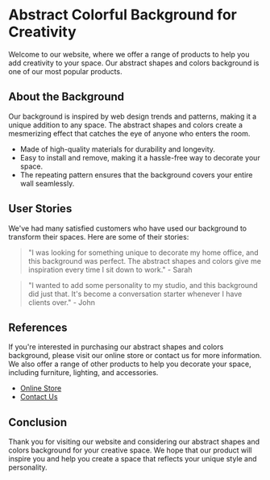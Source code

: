 <!--font:Poppins-->

# Abstract Colorful Background for Creativity

Welcome to our website, where we offer a range of products to help you add creativity to your space. Our abstract shapes and colors background is one of our most popular products.

## About the Background

Our background is inspired by web design trends and patterns, making it a unique addition to any space. The abstract shapes and colors create a mesmerizing effect that catches the eye of anyone who enters the room.

- Made of high-quality materials for durability and longevity.
- Easy to install and remove, making it a hassle-free way to decorate your space.
- The repeating pattern ensures that the background covers your entire wall seamlessly.

## User Stories

We've had many satisfied customers who have used our background to transform their spaces. Here are some of their stories:

> "I was looking for something unique to decorate my home office, and this background was perfect. The abstract shapes and colors give me inspiration every time I sit down to work." - Sarah

> "I wanted to add some personality to my studio, and this background did just that. It's become a conversation starter whenever I have clients over." - John

## References

If you're interested in purchasing our abstract shapes and colors background, please visit our online store or contact us for more information. We also offer a range of other products to help you decorate your space, including furniture, lighting, and accessories.

- [Online Store](#store)
- [Contact Us](#contact)

## Conclusion

Thank you for visiting our website and considering our abstract shapes and colors background for your creative space. We hope that our product will inspire you and help you create a space that reflects your unique style and personality.

<!--

Write me content for website with wallpaper which alt text is:

"A wallpaper with a repeating pattern of abstract shapes and colors, inspired by web design trends and patterns."

The name/title of the page should not be 1:1 copy of the alt text but rather a real content of the website which is using this wallpaper.

- Use markdown format 
- Start with heading
- Heading should be short and concise
- The content should look like a real website 
- The website should not be about the wallpaper, wallpaper is just a related background
- Heading should be contain work "wallpaper" or "background"
- Include real sections like references, contact, user stories, etc. use things relevant to the page purpose.
- Feel free to use structure like headings, bullets, numbering, blockquotes, paragraphs, horizontal lines, etc.
- You can use formatting like bold or _italic_
- You can include UTF-8 emojis
- Links should be only #hash anchors (and you can refer to the document itself)
- Do not include images


---


# Abstract Shapes and Colors Wallpaper for Your Creative Space

Welcome to our website, where you can find a stunning wallpaper with a repeating pattern of abstract shapes and colors. This wallpaper is perfect for your creative space, whether it's your home office, studio, or any other place where you need inspiration.

## About the Wallpaper

Our wallpaper is inspired by web design trends and patterns, making it a unique addition to any space. The abstract shapes and colors create a mesmerizing effect that will catch the eye of anyone who enters the room.

- The wallpaper is made of high-quality materials, ensuring durability and longevity.
- It is easy to install and remove, making it a hassle-free way to decorate your space.
- The repeating pattern ensures that the wallpaper covers your entire wall seamlessly.

## User Stories

We've had many satisfied customers who have used our wallpaper to transform their spaces. Here are some of their stories:

> "I was looking for something unique to decorate my home office, and this wallpaper was perfect. The abstract shapes and colors give me inspiration every time I sit down to work." - Sarah

> "I wanted to add some personality to my studio, and this wallpaper did just that. It's become a conversation starter whenever I have clients over." - John

## References

If you're interested in purchasing our wallpaper, please visit our online store or contact us for more information. We also offer a range of other products to help you decorate your space, including furniture, lighting, and accessories.

- [Online Store](#store)
- [Contact Us](#contact)

## Conclusion

Thank you for visiting our website and considering our abstract shapes and colors wallpaper for your creative space. We hope that our product will inspire you and help you create a space that reflects your unique style and personality.


---


Heading should not include word "wallpaper". The website should not be about the wallpaper itself, wallpaper is just a related background, rewrite whole content.


---


# Elevate Your Space with Abstract Shapes and Colors

Welcome to our website, where we offer a range of products to help you elevate your space. One of our most popular products is a stunning background featuring a repeating pattern of abstract shapes and colors. This background is perfect for anyone looking to add some personality and creativity to their space.

## About the Background

Our background is inspired by web design trends and patterns, making it a unique addition to any space. The abstract shapes and colors create a mesmerizing effect that will catch the eye of anyone who enters the room.

- The background is made of high-quality materials, ensuring durability and longevity.
- It is easy to install and remove, making it a hassle-free way to decorate your space.
- The repeating pattern ensures that the background covers your entire wall seamlessly.

## User Stories

We've had many satisfied customers who have used our background to transform their spaces. Here are some of their stories:

> "I was looking for something unique to decorate my home office, and this background was perfect. The abstract shapes and colors give me inspiration every time I sit down to work." - Sarah

> "I wanted to add some personality to my studio, and this background did just that. It's become a conversation starter whenever I have clients over." - John

## References

If you're interested in purchasing our background, please visit our online store or contact us for more information. We also offer a range of other products to help you decorate your space, including furniture, lighting, and accessories.

- [Online Store](#store)
- [Contact Us](#contact)

## Conclusion

Thank you for visiting our website and considering our abstract shapes and colors background for your space. We hope that our product will inspire you and help you create a space that reflects your unique style and personality.


---


Heading is too long, rewrite whole content.


---


# Add Personality to Your Space with Abstract Shapes and Colors

Welcome to our website, where we offer a range of products to help you add personality and creativity to your space. One of our most popular products is a stunning background featuring a repeating pattern of abstract shapes and colors.

## About the Background

Our abstract shapes and colors background is inspired by web design trends and patterns, making it a unique addition to any space. The mesmerizing effect created by the abstract shapes and colors catches the eye of anyone who enters the room.

- Made of high-quality materials, ensuring durability and longevity.
- Easy to install and remove, making it a hassle-free way to decorate your space.
- The repeating pattern ensures that the background covers your entire wall seamlessly.

## User Stories

We've had many satisfied customers who have used our background to transform their spaces. Here are some of their stories:

> "I was looking for something unique to decorate my home office, and this background was perfect. The abstract shapes and colors give me inspiration every time I sit down to work." - Sarah

> "I wanted to add some personality to my studio, and this background did just that. It's become a conversation starter whenever I have clients over." - John

## References

If you're interested in purchasing our abstract shapes and colors background, please visit our online store or contact us for more information. We also offer a range of other products to help you decorate your space, including furniture, lighting, and accessories.

- [Online Store](#store)
- [Contact Us](#contact)

## Conclusion

Thank you for visiting our website and considering our abstract shapes and colors background for your space. We hope that our product will inspire you and help you create a space that reflects your unique style and personality.


---


Heading is too long, rewrite whole content.


---


# Abstract Shapes and Colors Background for Your Creative Space

Welcome to our website, where we offer a range of products to help you add creativity to your space. Our abstract shapes and colors background is one of our most popular products.

## About the Background

Our background is inspired by web design trends and patterns, making it a unique addition to any space. The abstract shapes and colors create a mesmerizing effect that catches the eye of anyone who enters the room.

- Made of high-quality materials for durability and longevity.
- Easy to install and remove, making it a hassle-free way to decorate your space.
- The repeating pattern ensures that the background covers your entire wall seamlessly.

## User Stories

We've had many satisfied customers who have used our background to transform their spaces. Here are some of their stories:

> "I was looking for something unique to decorate my home office, and this background was perfect. The abstract shapes and colors give me inspiration every time I sit down to work." - Sarah

> "I wanted to add some personality to my studio, and this background did just that. It's become a conversation starter whenever I have clients over." - John

## References

If you're interested in purchasing our abstract shapes and colors background, please visit our online store or contact us for more information. We also offer a range of other products to help you decorate your space, including furniture, lighting, and accessories.

- [Online Store](#store)
- [Contact Us](#contact)

## Conclusion

Thank you for visiting our website and considering our abstract shapes and colors background for your creative space. We hope that our product will inspire you and help you create a space that reflects your unique style and personality.


---


Write me a Google font which is best fitting for the website.

Pick from the list:
- IBM Plex Sans
- Poppins
- Lato
- Inter
- Lobster
- Roboto
- Barlow Condensed
- Raleway
- Dancing Script
- Montserrat
- Great Vibes
- Orbitron
- Exo 2
- Futura
- Open Sans
- Playfair Display
- Alegreya


Write just the font name nothing else.


---


Poppins

-->
